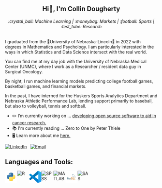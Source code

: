 <h2 align="center"> Hi👋, I'm Collin Dougherty</h2>
<h6 align="center">:crystal_ball: Machine Learning | :moneybag: Markets | :football: Sports | :test_tube: Research</h6>

I graduated from the :red_circle:University of Nebraska-Lincoln:corn: in 2022 with degrees in Mathematics and Psychology. I am particularly interested in the ways in which Statistics and Data Science intersect with the real world.

You can find me at my day job with the University of Nebraska Medical Center (UNMC), where I work as a Researcher / resident data guy in Surgical Oncology.

By night, I run machine learning models predicting college football games, basketball games, and financial markets.

In the past, I have interned for the Huskers Sports Analytics Department and Nebraska Athletic Performance Lab, lending support primarily to baseball, but also to volleyball, tennis and softball.

- :pencil2: I’m currently working on ... [developing open source software to aid in cancer research.](https://github.com/collindougherty/pipeline)
- :books: I'm currently reading ... Zero to One by Peter Thiele
- :desktop_computer: Learn more about me [here.](https://collindougherty.com/)

<a href="https://www.linkedin.com/in/collin-dougherty/" target="blank"><img src="https://img.shields.io/badge/LinkedIn-0077B5?style=for-the-badge&logo=linkedin&logoColor=white" alt="LinkedIn"/></a>&nbsp;&nbsp;
<a href="mailto:collindougherty99@gmail.com" target="blank"><img src="https://img.shields.io/badge/Gmail-D14836?style=for-the-badge&logo=gmail&logoColor=white" alt="Email"/></a>


## Languages and Tools:
<p align="left">
<img align="left" alt="Python" width="40px" src="https://raw.githubusercontent.com/github/explore/80688e429a7d4ef2fca1e82350fe8e3517d3494d/topics/python/python.png" />
<img align="left" alt="R" width="40px" src="https://upload.wikimedia.org/wikipedia/commons/thumb/1/1b/R_logo.svg/2560px-R_logo.svg.png" />
<img align="left" alt="Visual Studio Code" width="40px" src="https://raw.githubusercontent.com/github/explore/80688e429a7d4ef2fca1e82350fe8e3517d3494d/topics/visual-studio-code/visual-studio-code.png" />
<img align="left" alt="SPSS" width="40px" src="https://encrypted-tbn0.gstatic.com/images?q=tbn:ANd9GcT-nZx3Oh3-r76Mnn5FNZHj8I97I7Vue1JF1mDUbXMVHQ&s" />
<img align="left" alt="MATLAB" width="40px" src="https://upload.wikimedia.org/wikipedia/commons/thumb/2/21/Matlab_Logo.png/667px-Matlab_Logo.png" />
<img align="left" alt="MySQL" width="40px" src="https://raw.githubusercontent.com/github/explore/80688e429a7d4ef2fca1e82350fe8e3517d3494d/topics/mysql/mysql.png" />
<img align="left" alt="SAS" width="40px" src="[https://en.wikipedia.org/wiki/SAS_%28software%29#/media/File:স্যাস_লোগো.png](https://upload.wikimedia.org/wikipedia/commons/1/10/SAS_logo_horiz.svg)" />
</p>


<!--
**collindougherty/collindougherty** is a ✨ _special_ ✨ repository because its `README.md` (this file) appears on your GitHub profile.
-->
